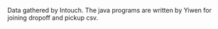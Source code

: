 Data gathered by Intouch. The java programs are written by Yiwen for joining dropoff and pickup csv.
